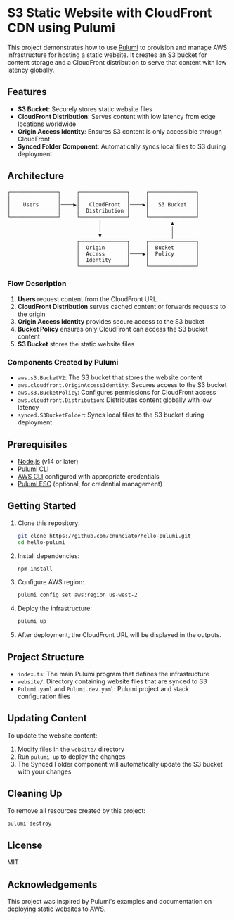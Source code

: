 # S3 Static Website with CloudFront CDN using Pulumi

This project demonstrates how to use [Pulumi](https://www.pulumi.com/) to provision and manage AWS infrastructure for hosting a static website. It creates an S3 bucket for content storage and a CloudFront distribution to serve that content with low latency globally.

## Features

- **S3 Bucket**: Securely stores static website files
- **CloudFront Distribution**: Serves content with low latency from edge locations worldwide
- **Origin Access Identity**: Ensures S3 content is only accessible through CloudFront
- **Synced Folder Component**: Automatically syncs local files to S3 during deployment

## Architecture

```
┌───────────────┐     ┌───────────────┐     ┌───────────────┐
│               │     │               │     │               │
│    Users      │────▶│   CloudFront  │────▶│   S3 Bucket   │
│               │     │  Distribution │     │               │
└───────────────┘     └───────────────┘     └───────────────┘
                             │                      ▲
                             │                      │
                             ▼                      │
                      ┌───────────────┐     ┌───────────────┐
                      │  Origin       │     │  Bucket       │
                      │  Access       │────▶│  Policy       │
                      │  Identity     │     │               │
                      └───────────────┘     └───────────────┘
```

### Flow Description

1. **Users** request content from the CloudFront URL
2. **CloudFront Distribution** serves cached content or forwards requests to the origin
3. **Origin Access Identity** provides secure access to the S3 bucket
4. **Bucket Policy** ensures only CloudFront can access the S3 bucket content
5. **S3 Bucket** stores the static website files

### Components Created by Pulumi

- `aws.s3.BucketV2`: The S3 bucket that stores the website content
- `aws.cloudfront.OriginAccessIdentity`: Secures access to the S3 bucket
- `aws.s3.BucketPolicy`: Configures permissions for CloudFront access
- `aws.cloudfront.Distribution`: Distributes content globally with low latency
- `synced.S3BucketFolder`: Syncs local files to the S3 bucket during deployment

## Prerequisites

- [Node.js](https://nodejs.org/) (v14 or later)
- [Pulumi CLI](https://www.pulumi.com/docs/get-started/install/)
- [AWS CLI](https://aws.amazon.com/cli/) configured with appropriate credentials
- [Pulumi ESC](https://www.pulumi.com/docs/pulumi-cloud/esc/) (optional, for credential management)

## Getting Started

1. Clone this repository:
   ```bash
   git clone https://github.com/cnunciato/hello-pulumi.git
   cd hello-pulumi
   ```

2. Install dependencies:
   ```bash
   npm install
   ```

3. Configure AWS region:
   ```bash
   pulumi config set aws:region us-west-2
   ```

4. Deploy the infrastructure:
   ```bash
   pulumi up
   ```

5. After deployment, the CloudFront URL will be displayed in the outputs.

## Project Structure

- `index.ts`: The main Pulumi program that defines the infrastructure
- `website/`: Directory containing website files that are synced to S3
- `Pulumi.yaml` and `Pulumi.dev.yaml`: Pulumi project and stack configuration files

## Updating Content

To update the website content:

1. Modify files in the `website/` directory
2. Run `pulumi up` to deploy the changes
3. The Synced Folder component will automatically update the S3 bucket with your changes

## Cleaning Up

To remove all resources created by this project:

```bash
pulumi destroy
```

## License

MIT

## Acknowledgements

This project was inspired by Pulumi's examples and documentation on deploying static websites to AWS.

